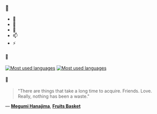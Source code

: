 ### 👋

- 🔭
- 🌱
- 💬
- 📫
- ⚡

#### 🧏

[![Most used languages](https://github-readme-stats-aynah.vercel.app/api/top-langs/?username=aynh&theme=solarized-dark&langs_count=6&layout=compact&hide_title=true)](https://github.com/anuraghazra/github-readme-stats#gh-dark-mode-only)
[![Most used languages](https://github-readme-stats-aynah.vercel.app/api/top-langs/?username=aynh&theme=solarized-light&langs_count=6&layout=compact&hide_title=true)](https://github.com/anuraghazra/github-readme-stats#gh-light-mode-only)

#### 💬

> "There are things that take a long time to acquire. Friends. Love. Really, nothing has been a waste."

&mdash; [**Megumi Hanajima**](https://myanimelist.net/character.php?q=Megumi%20Hanajima&cat=character), [**Fruits Basket**](https://myanimelist.net/search/all?q=Fruits%20Basket&cat=all)
